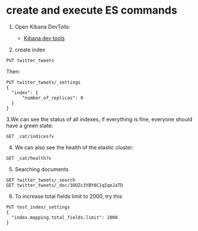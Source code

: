 # create and execute ES commands

1. Open Kibana DevTolls:
   - [Kibana dev tools](http://localhost:5601/app/dev_tools#/console)

2. create index

```
PUT twitter_tweets
```

Then:
```
PUT twitter_tweets/_settings
{
  "index": {
      "number_of_replicas": 0
  }
}
```


3.We can see the status of all indexes, if everything is fine, everyone should have a green state:

```
GET _cat/indices?v
```

4. We can also see the health of the elastic cluster:
```
GET _cat/health?v
```
   
5. Searching documents 
```
GET twitter_tweets/_search
GET twitter_tweets/_doc/3OOZc3YBY0C1qIqeJaTD
```


6. To increase total fields limit to 2000, try this
```
PUT test_index/_settings
{
  "index.mapping.total_fields.limit": 2000
}
```
